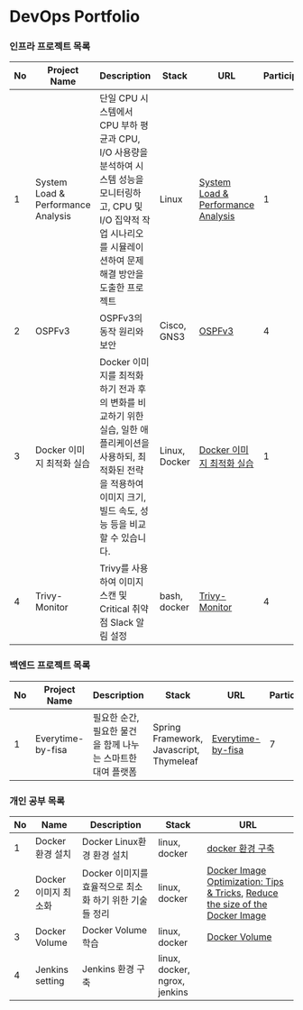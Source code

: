 # DevOps Portfolio 

### 인프라 프로젝트 목록
| No   | Project Name    | Description                          | Stack              | URL|Participants|
|------|-----------------|--------------------------------------|--------------------|----|------|
| 1    |System Load & Performance Analysis    | 단일 CPU 시스템에서 CPU 부하 평균과 CPU, I/O 사용량을 분석하여 시스템 성능을 모니터링하고, CPU 및 I/O 집약적 작업 시나리오를 시뮬레이션하여 문제 해결 방안을 도출한 프로젝트      | Linux  |[System Load & Performance Analysis](https://github.com/seungji2001/WooriFISA/blob/e39cbfc9400a62bc2bea8877fc5e278a4b9e465d/%EC%8B%9C%EC%8A%A4%ED%85%9C%20%EB%B6%80%ED%95%98%20%EB%B0%8F%20CPU%20%EC%83%81%ED%83%9C%20%EB%AA%A8%EB%8B%88%ED%84%B0%EB%A7%81.md) |1|
| 2 | OSPFv3 | OSPFv3의 동작 원리와 보안 | Cisco, GNS3 | [OSPFv3](https://www.canva.com/design/DAGQT7NObk8/aHSJaPEUMAkt-gZgbtsktQ/edit?utm_content=DAGQT7NObk8&utm_campaign=designshare&utm_medium=link2&utm_source=sharebutton)|4|
| 3|Docker 이미지 최적화 실습  |Docker 이미지를 최적화하기 전과 후의 변화를 비교하기 위한 실습, 일한 애플리케이션을 사용하되, 최적화된 전략을 적용하여 이미지 크기, 빌드 속도, 성능 등을 비교할 수 있습니다. | Linux, Docker | [Docker 이미지 최적화 실습](https://github.com/seungji2001/DevPortfolio/blob/ed5fa6db9defec121828b9b9fd7dddead045dafa/DevOps/Hands-On%20Project%3A%20Reducing%20Docker%20Image%20Size%20for%20Optimal%20Performance.md) |1|
|4| Trivy-Monitor | Trivy를 사용하여 이미지 스캔 및 Critical 취약점 Slack 알림 설정|bash, docker |[Trivy-Monitor](https://github.com/seungji2001/Trivy-Monitor/tree/main)|4|


### 백엔드 프로젝트 목록
| No   | Project Name    | Description                          | Stack              | URL|Participants|
|------|-----------------|--------------------------------------|--------------------|----|------|
| 1    |Everytime-by-fisa    |  필요한 순간, 필요한 물건을 함께 나누는 스마트한 대여 플랫폼    | Spring Framework, Javascript, Thymeleaf  |[Everytime-by-fisa](https://github.com/seungji2001/Everytime-by-fisa) |7|

### 개인 공부 목록
| No   | Name    | Description                          | Stack              | URL|
|------|-----------------|--------------------------------------|--------------------|---|
|  1   |  Docker 환경 설치  | Docker Linux환경 환경 설치     | linux, docker  |[docker 환경 구축](https://github.com/seungji2001/DevPortfolio/blob/b054442eea22aa3da34c309eec2f820b6b7b1860/DevOps/Docker.md)|
|2|Docker 이미지 최소화| Docker 이미지를 효율적으로 최소화 하기 위한 기술들 정리 | linux, docker | [Docker Image Optimization: Tips & Tricks](https://github.com/seungji2001/DevPortfolio/blob/ec947ec5b76772a08a15f2eea7a741a045aff157/Article/Docker%20Image%20Optimization%20Made%20Simple.md), [Reduce the size of the Docker Image](https://github.com/seungji2001/DevPortfolio/blob/fd545732b27c990c96e3a3e3600c5f0a49bc35a9/Article/Minimize%20Docker%20Image%20Size.md)|
|3|Docker Volume| Docker Volume학습 | linux, docker|[Docker Volume](https://github.com/seungji2001/DevPortfolio/blob/144da72dce815aa2db09d7ed68e3fe952eea44f5/DevOps/Volume%EC%9D%98%20%EC%82%AC%EC%9A%A9.md)|
|4|Jenkins setting| Jenkins 환경 구축 | linux, docker, ngrox, jenkins|[]()|
